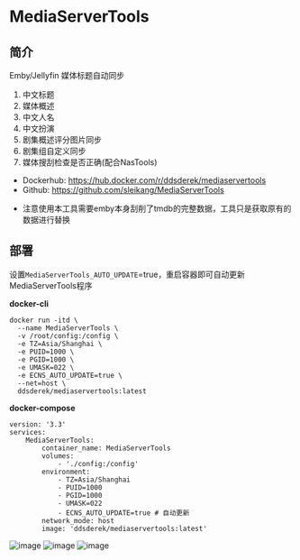 # MediaServerTools

## 简介

Emby/Jellyfin 媒体标题自动同步
1. 中文标题
2. 媒体概述
3. 中文人名
4. 中文扮演
5. 剧集概述评分图片同步
6. 剧集组自定义同步
7. 媒体搜刮检查是否正确(配合NasTools)

- Dockerhub: https://hub.docker.com/r/ddsderek/mediaservertools
- Github: https://github.com/sleikang/MediaServerTools

*  注意使用本工具需要emby本身刮削了tmdb的完整数据，工具只是获取原有的数据进行替换

## 部署

设置`MediaServerTools_AUTO_UPDATE`=true，重启容器即可自动更新MediaServerTools程序

**docker-cli**

```
docker run -itd \
  --name MediaServerTools \
  -v /root/config:/config \
  -e TZ=Asia/Shanghai \
  -e PUID=1000 \
  -e PGID=1000 \
  -e UMASK=022 \
  -e ECNS_AUTO_UPDATE=true \
  --net=host \
  ddsderek/mediaservertools:latest
```

**docker-compose**

```
version: '3.3'
services:
    MediaServerTools:
        container_name: MediaServerTools
        volumes:
            - './config:/config'
        environment:
            - TZ=Asia/Shanghai
            - PUID=1000
            - PGID=1000
            - UMASK=022
            - ECNS_AUTO_UPDATE=true # 自动更新
        network_mode: host
        image: 'ddsderek/mediaservertools:latest'
```


![image](https://user-images.githubusercontent.com/23020770/188265314-73610b4e-264d-4b8c-9750-e707512f7fef.png)
![image](https://user-images.githubusercontent.com/23020770/188306989-c722673e-2dac-4c79-8cb1-1a4eb3a35aa2.png)
![image](https://user-images.githubusercontent.com/23020770/202453243-255b1c95-cbdf-4f24-a215-16399a442ff6.png)